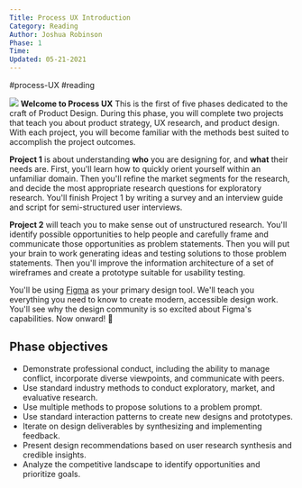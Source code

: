 ```yaml
---
Title: Process UX Introduction
Category: Reading
Author: Joshua Robinson 
Phase: 1
Time: 
Updated: 05-21-2021
---
```

#process-UX #reading 

![](https://prodesigncurriculum.s3.us-east-2.amazonaws.com/phase-intro-ux.png)
**Welcome to Process UX**
This is the first of five phases dedicated to the craft of Product Design. During this phase, you will complete two projects that teach you about product strategy, UX research, and product design. With each project, you will become familiar with the methods best suited to accomplish the project outcomes.  

**Project 1** is about understanding **who** you are designing for, and **what** their needs are. First, you'll learn how to quickly orient yourself within an unfamiliar domain. Then you'll refine the market segments for the research, and decide the most appropriate research questions for exploratory research. You'll finish Project 1 by writing a survey and an interview guide and script for semi-structured user interviews. 

**Project 2** will teach you to make sense out of unstructured research. You'll identify possible opportunities to help people and carefully frame and communicate those opportunities as problem statements. Then you will put your brain to work generating ideas and testing solutions to those problem statements. Then you'll improve the information architecture of a set of wireframes and create a prototype suitable for usability testing. 

You'll be using [Figma](http://figma.com) as your primary design tool. We'll teach you everything you need to know to create modern, accessible design work. You'll see why the design community is so excited about Figma's capabilities. Now onward! 👏

## Phase objectives
-   Demonstrate professional conduct, including the ability to manage conflict, incorporate diverse viewpoints, and communicate with peers.
-   Use standard industry methods to conduct exploratory, market, and evaluative research.
-   Use multiple methods to propose solutions to a problem prompt.
-   Use standard interaction patterns to create new designs and prototypes.
-   Iterate on design deliverables by synthesizing and implementing feedback.
-   Present design recommendations based on user research synthesis and credible insights.
-   Analyze the competitive landscape to identify opportunities and prioritize goals.

